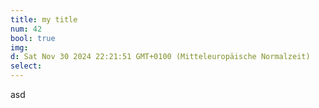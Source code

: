 ```yaml
---
title: my title
num: 42
bool: true
img: 
d: Sat Nov 30 2024 22:21:51 GMT+0100 (Mitteleuropäische Normalzeit)
select: 
---
```


asd